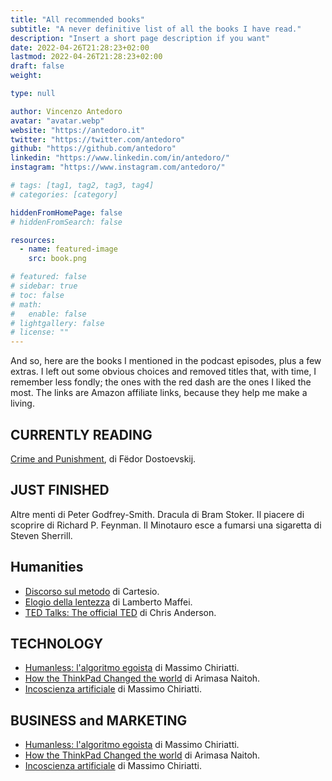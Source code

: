 ```yaml
---
title: "All recommended books"
subtitle: "A never definitive list of all the books I have read."
description: "Insert a short page description if you want"
date: 2022-04-26T21:28:23+02:00
lastmod: 2022-04-26T21:28:23+02:00
draft: false
weight: 

type: null

author: Vincenzo Antedoro
avatar: "avatar.webp"
website: "https://antedoro.it"
twitter: "https://twitter.com/antedoro"
github: "https://github.com/antedoro"
linkedin: "https://www.linkedin.com/in/antedoro/"
instagram: "https://www.instagram.com/antedoro/"

# tags: [tag1, tag2, tag3, tag4]
# categories: [category]

hiddenFromHomePage: false
# hiddenFromSearch: false

resources:
  - name: featured-image
    src: book.png

# featured: false
# sidebar: true
# toc: false
# math:
#   enable: false
# lightgallery: false
# license: ""
---
```


And so, here are the books I mentioned in the podcast episodes, plus a few extras. I left out some obvious choices and removed titles that, with time, I remember less fondly; the ones with the red dash are the ones I liked the most. The links are Amazon affiliate links, because they help me make a living.

## CURRENTLY READING

[Crime and Punishment](https://amzn.to/3P7Jyvm), di Fëdor Dostoevskij.

## JUST FINISHED

Altre menti di Peter Godfrey-Smith.
Dracula di Bram Stoker.
Il piacere di scoprire di Richard P. Feynman.
Il Minotauro esce a fumarsi una sigaretta di Steven Sherrill.

## Humanities

- [Discorso sul metodo](https://amzn.to/3vRgPU3) di Cartesio.
- [ Elogio della lentezza](https://amzn.to/3sknELQ) di Lamberto Maffei.
- [TED Talks: The official TED](https://amzn.to/3LQ8A01) di Chris Anderson.

## TECHNOLOGY 

- [Humanless: l'algoritmo egoista](https://amzn.to/3wg3x2b) di Massimo Chiriatti.
- [How the ThinkPad Changed the world](https://amzn.to/3FpTuMe) di Arimasa Naitoh.
- [Incoscienza artificiale](https://amzn.to/395VPQB) di Massimo Chiriatti.

## BUSINESS and MARKETING

- [Humanless: l'algoritmo egoista](https://amzn.to/3wg3x2b) di Massimo Chiriatti.
- [How the ThinkPad Changed the world](https://amzn.to/3FpTuMe) di Arimasa Naitoh.
- [Incoscienza artificiale](https://amzn.to/395VPQB) di Massimo Chiriatti.